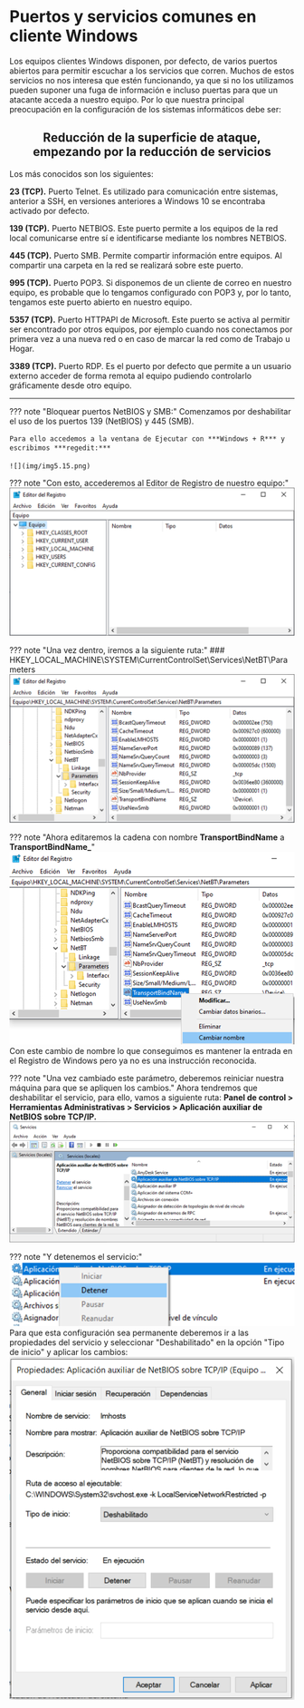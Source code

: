 # Puertos y servicios comunes en cliente Windows

Los equipos clientes Windows disponen, por defecto, de varios puertos abiertos para permitir escuchar a los servicios que corren. Muchos de estos servicios no nos interesa que estén funcionando, ya que si no los utilizamos pueden suponer una fuga de información e incluso puertas para que un atacante acceda a nuestro equipo. Por lo que nuestra principal preocupación en la configuración de los sistemas informáticos debe ser:

## <center>Reducción de la superficie de ataque, empezando por la reducción de servicios

Los más conocidos son los siguientes:

**23 (TCP).** Puerto Telnet. Es utilizado para comunicación entre sistemas, anterior a SSH, en versiones anteriores a Windows 10 se encontraba activado por defecto.

**139 (TCP).** Puerto NETBIOS. Este puerto permite a los equipos de la red local comunicarse entre sí e identificarse mediante los nombres NETBIOS.

**445 (TCP).** Puerto SMB. Permite compartir información entre equipos. Al compartir una carpeta en la red se realizará sobre este puerto.

**995 (TCP).** Puerto POP3. Si disponemos de un cliente de correo en nuestro equipo, es probable que lo tengamos configurado con POP3 y, por lo tanto, tengamos este puerto abierto en nuestro equipo.

**5357 (TCP).** Puerto HTTPAPI de Microsoft. Este puerto se activa al permitir ser encontrado por otros equipos, por ejemplo cuando nos conectamos por primera vez a una nueva red o en caso de marcar la red como de Trabajo u Hogar.

**3389 (TCP).** Puerto RDP. Es el puerto por defecto que permite a un usuario externo acceder de forma remota al equipo pudiendo controlarlo gráficamente desde otro equipo.

---

??? note "Bloquear puertos NetBIOS y SMB:"
    Comenzamos por deshabilitar el uso de los puertos 139 (NetBIOS) y 445 (SMB).
    
    Para ello accedemos a la ventana de Ejecutar con ***Windows + R*** y escribimos ***regedit:***

    ![](img/img5.15.png)

??? note "Con esto, accederemos al Editor de Registro de nuestro equipo:"
    ![](img/img1.19.png)

??? note "Una vez dentro, iremos a la siguiente ruta:"
    ### HKEY_LOCAL_MACHINE\SYSTEM\CurrentControlSet\Services\NetBT\Parameters
    ![](img/img2.6.png)

??? note "Ahora editaremos la cadena con nombre **TransportBindName** a **TransportBindName_**"
    ![](img/img3.6.png)
    Con este cambio de nombre lo que conseguimos es mantener la entrada en el Registro de Windows pero ya no es una instrucción reconocida.

??? note "Una vez cambiado este parámetro, deberemos reiniciar nuestra máquina para que se apliquen los cambios."
    Ahora tendremos que deshabilitar el servicio, para ello, vamos a siguiente ruta:
    **Panel de control > Herramientas Administrativas > Servicios > Aplicación auxiliar de NetBIOS sobre TCP/IP.**
    ![](img/img4.16.png)

??? note "Y detenemos el servicio:"
    ![](img/img5.5.png)
    Para que esta configuración sea permanente deberemos ir a las propiedades del servicio y seleccionar "Deshabilitado" en la opción "Tipo de inicio" y aplicar los cambios:
    ![](img/deshabilitar_NetBios_SMB.PNG)

